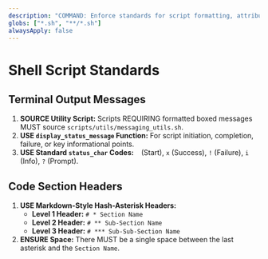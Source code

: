 ```yaml
---
description: "COMMAND: Enforce standards for script formatting, attribution, terminal output, and section headers in all shell scripts."
globs: ["*.sh", "**/*.sh"]
alwaysApply: false
---
```

# Shell Script Standards

## Terminal Output Messages

1.  **SOURCE Utility Script:** Scripts REQUIRING formatted boxed messages MUST source `scripts/utils/messaging_utils.sh`.
2.  **USE `display_status_message` Function:** For script initiation, completion, failure, or key informational points.
3.  **USE Standard `status_char` Codes:** ` ` (Start), `x` (Success), `!` (Failure), `i` (Info), `?` (Prompt).

## Code Section Headers

1.  **USE Markdown-Style Hash-Asterisk Headers:**
    *   **Level 1 Header:** `# * Section Name`
    *   **Level 2 Header:** `# ** Sub-Section Name`
    *   **Level 3 Header:** `# *** Sub-Sub-Section Name`
2.  **ENSURE Space:** There MUST be a single space between the last asterisk and the `Section Name`.